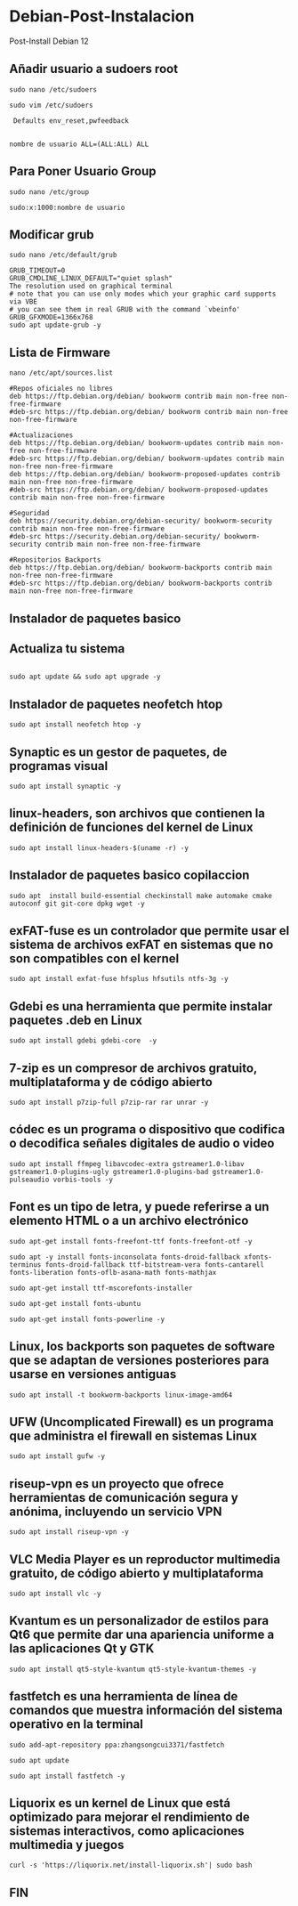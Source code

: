 # Debian-Post-Instalacion
Post-Install Debian 12

## Añadir usuario a sudoers root

`sudo nano /etc/sudoers`

`sudo vim /etc/sudoers`


```
 Defaults env_reset,pwfeedback
 
```

```
nombre de usuario ALL=(ALL:ALL) ALL

```
## Para Poner Usuario Group

`sudo nano /etc/group`

```
sudo:x:1000:nombre de usuario

```
## Modificar grub

`sudo nano /etc/default/grub`

```
GRUB_TIMEOUT=0
GRUB_CMDLINE_LINUX_DEFAULT="quiet splash"
The resolution used on graphical terminal
# note that you can use only modes which your graphic card supports via VBE
# you can see them in real GRUB with the command `vbeinfo'
GRUB_GFXMODE=1366x768
sudo apt update-grub -y

```
## Lista de Firmware

`nano /etc/apt/sources.list`

```
#Repos oficiales no libres
deb https://ftp.debian.org/debian/ bookworm contrib main non-free non-free-firmware
#deb-src https://ftp.debian.org/debian/ bookworm contrib main non-free non-free-firmware

#Actualizaciones
deb https://ftp.debian.org/debian/ bookworm-updates contrib main non-free non-free-firmware
#deb-src https://ftp.debian.org/debian/ bookworm-updates contrib main non-free non-free-firmware
deb https://ftp.debian.org/debian/ bookworm-proposed-updates contrib main non-free non-free-firmware
#deb-src https://ftp.debian.org/debian/ bookworm-proposed-updates contrib main non-free non-free-firmware

#Seguridad
deb https://security.debian.org/debian-security/ bookworm-security contrib main non-free non-free-firmware
#deb-src https://security.debian.org/debian-security/ bookworm-security contrib main non-free non-free-firmware

#Repositorios Backports
deb https://ftp.debian.org/debian/ bookworm-backports contrib main non-free non-free-firmware
#deb-src https://ftp.debian.org/debian/ bookworm-backports contrib main non-free non-free-firmware

```
## Instalador de paquetes basico


## Actualiza tu sistema

```

sudo apt update && sudo apt upgrade -y

```

## Instalador de paquetes neofetch htop

```
sudo apt install neofetch htop -y

```

## Synaptic es un gestor de paquetes, de programas visual

```
sudo apt install synaptic -y

```

## linux-headers, son archivos que contienen la definición de funciones del kernel de Linux


```
sudo apt install linux-headers-$(uname -r) -y

```
## Instalador de paquetes basico copilaccion

```
sudo apt  install build-essential checkinstall make automake cmake autoconf git git-core dpkg wget -y

```

## exFAT-fuse es un controlador que permite usar el sistema de archivos exFAT en sistemas que no son compatibles con el kernel

```
sudo apt install exfat-fuse hfsplus hfsutils ntfs-3g -y

```

## Gdebi es una herramienta que permite instalar paquetes .deb en Linux

```
sudo apt install gdebi gdebi-core  -y

```

## 7-zip es un compresor de archivos gratuito, multiplataforma y de código abierto

```
sudo apt install p7zip-full p7zip-rar rar unrar -y

```
## códec es un programa o dispositivo que codifica o decodifica señales digitales de audio o video

```
sudo apt install ffmpeg libavcodec-extra gstreamer1.0-libav gstreamer1.0-plugins-ugly gstreamer1.0-plugins-bad gstreamer1.0-pulseaudio vorbis-tools -y
```

## Font es un tipo de letra, y puede referirse a un elemento HTML o a un archivo electrónico

```
sudo apt-get install fonts-freefont-ttf fonts-freefont-otf -y

```
```
sudo apt -y install fonts-inconsolata fonts-droid-fallback xfonts-terminus fonts-droid-fallback ttf-bitstream-vera fonts-cantarell fonts-liberation fonts-oflb-asana-math fonts-mathjax

```
```
sudo apt-get install ttf-mscorefonts-installer

```

```
sudo apt-get install fonts-ubuntu

```

```
sudo apt-get install fonts-powerline -y

```

## Linux, los backports son paquetes de software que se adaptan de versiones posteriores para usarse en versiones antiguas

```
sudo apt install -t bookworm-backports linux-image-amd64

```
## UFW (Uncomplicated Firewall) es un programa que administra el firewall en sistemas Linux

```
sudo apt install gufw -y

```
## riseup-vpn es un proyecto que ofrece herramientas de comunicación segura y anónima, incluyendo un servicio VPN

```
sudo apt install riseup-vpn -y

```

## VLC Media Player es un reproductor multimedia gratuito, de código abierto y multiplataforma

```
sudo apt install vlc -y

```
## Kvantum es un personalizador de estilos para Qt6 que permite dar una apariencia uniforme a las aplicaciones Qt y GTK

```
sudo apt install qt5-style-kvantum qt5-style-kvantum-themes -y

```

## fastfetch es una herramienta de línea de comandos que muestra información del sistema operativo en la terminal

```
sudo add-apt-repository ppa:zhangsongcui3371/fastfetch

```

```
sudo apt update

```

```
sudo apt install fastfetch -y

```

## Liquorix es un kernel de Linux que está optimizado para mejorar el rendimiento de sistemas interactivos, como aplicaciones multimedia y juegos

```
curl -s 'https://liquorix.net/install-liquorix.sh'| sudo bash

```


## FIN











